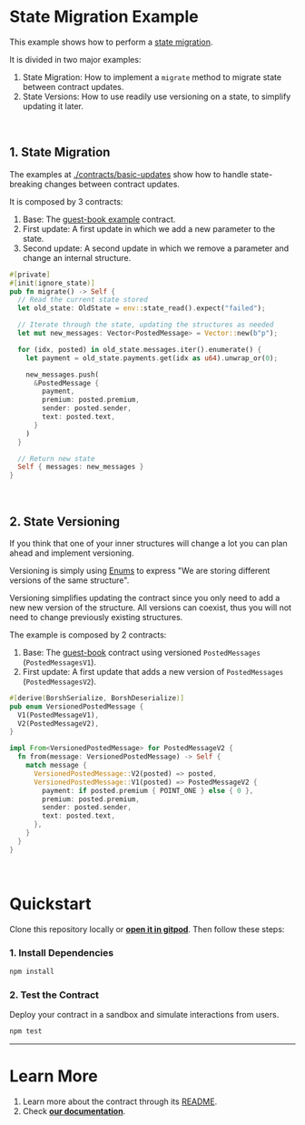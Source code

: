 # State Migration Example

This example shows how to perform a [state migration](https://docs.near.org/develop/upgrade/migration).

It is divided in two major examples:
1. State Migration: How to implement a `migrate` method to migrate state between contract updates.
2. State Versions: How to use readily use versioning on a state, to simplify updating it later.

<br />

## 1. State Migration
The examples at [./contracts/basic-updates](./contracts/basic-updates) show how to handle state-breaking changes
between contract updates.

It is composed by 3 contracts:
1. Base: The [guest-book example](https://github.com/near-examples/guest-book-rust) contract.
2. First update: A first update in which we add a new parameter to the state.
2. Second update: A second update in which we remove a parameter and change an internal structure.

```rust
#[private]
#[init(ignore_state)]
pub fn migrate() -> Self {
  // Read the current state stored
  let old_state: OldState = env::state_read().expect("failed");

  // Iterate through the state, updating the structures as needed
  let mut new_messages: Vector<PostedMessage> = Vector::new(b"p");

  for (idx, posted) in old_state.messages.iter().enumerate() {
    let payment = old_state.payments.get(idx as u64).unwrap_or(0);

    new_messages.push(
      &PostedMessage {
        payment,
        premium: posted.premium,
        sender: posted.sender,
        text: posted.text,
      }
    )
  }

  // Return new state
  Self { messages: new_messages }
}
```

<br />

## 2. State Versioning
If you think that one of your inner structures will change a lot you can plan ahead and implement versioning.

Versioning is simply using [Enums](https://doc.rust-lang.org/book/ch06-01-defining-an-enum.html) to express
"We are storing different versions of the same structure".

Versioning simplifies updating the contract since you only need to add a new new version of the structure.
All versions can coexist, thus you will not need to change previously existing structures. 

The example is composed by 2 contracts:
1. Base: The [guest-book](https://github.com/near-examples/guest-book-rust) contract using versioned `PostedMessages` (`PostedMessagesV1`).
2. First update: A first update that adds a new version of `PostedMessages` (`PostedMessagesV2`).

```rust
#[derive(BorshSerialize, BorshDeserialize)]
pub enum VersionedPostedMessage {
  V1(PostedMessageV1),
  V2(PostedMessageV2),
}

impl From<VersionedPostedMessage> for PostedMessageV2 {
  fn from(message: VersionedPostedMessage) -> Self {
    match message {
      VersionedPostedMessage::V2(posted) => posted,
      VersionedPostedMessage::V1(posted) => PostedMessageV2 {
        payment: if posted.premium { POINT_ONE } else { 0 },
        premium: posted.premium,
        sender: posted.sender,
        text: posted.text,
      },
    }
  }
}
```

<br />

# Quickstart

Clone this repository locally or [**open it in gitpod**](https://gitpod.io/#/github.com/near-examples/multiple-cross-contract-calls). Then follow these steps:

### 1. Install Dependencies
```bash
npm install
```

### 2. Test the Contract
Deploy your contract in a sandbox and simulate interactions from users.

```bash
npm test
```

---

# Learn More
1. Learn more about the contract through its [README](./contract/README.md).
2. Check [**our documentation**](https://docs.near.org/develop/welcome).
